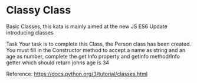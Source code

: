# Classy Class

Basic Classes, this kata is mainly aimed at the new JS ES6 Update introducing classes

Task
Your task is to complete this Class, the Person class has been created. You must fill in the Constructor method to accept a name as string and an age as number, complete the get Info property and getInfo method/Info getter which should return johns age is 34

Reference: https://docs.python.org/3/tutorial/classes.html
